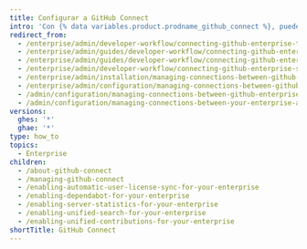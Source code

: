 ```yaml
---
title: Configurar a GitHub Connect
intro: 'Con {% data variables.product.prodname_github_connect %}, puedes acceder a las características y flujos de trabajo adicionales si conectas {% data variables.product.product_location %} a {% data variables.product.prodname_ghe_cloud %}.'
redirect_from:
  - /enterprise/admin/developer-workflow/connecting-github-enterprise-to-github-com
  - /enterprise/admin/guides/developer-workflow/connecting-github-enterprise-and-github-com
  - /enterprise/admin/guides/developer-workflow/connecting-github-enterprise-server-and-github-com
  - /enterprise/admin/developer-workflow/connecting-github-enterprise-server-and-githubcom
  - /enterprise/admin/installation/managing-connections-between-github-enterprise-server-and-github-enterprise-cloud
  - /enterprise/admin/configuration/managing-connections-between-github-enterprise-server-and-github-enterprise-cloud
  - /admin/configuration/managing-connections-between-github-enterprise-server-and-github-enterprise-cloud
  - /admin/configuration/managing-connections-between-your-enterprise-accounts
versions:
  ghes: '*'
  ghae: '*'
type: how_to
topics:
  - Enterprise
children:
  - /about-github-connect
  - /managing-github-connect
  - /enabling-automatic-user-license-sync-for-your-enterprise
  - /enabling-dependabot-for-your-enterprise
  - /enabling-server-statistics-for-your-enterprise
  - /enabling-unified-search-for-your-enterprise
  - /enabling-unified-contributions-for-your-enterprise
shortTitle: GitHub Connect
---
```


